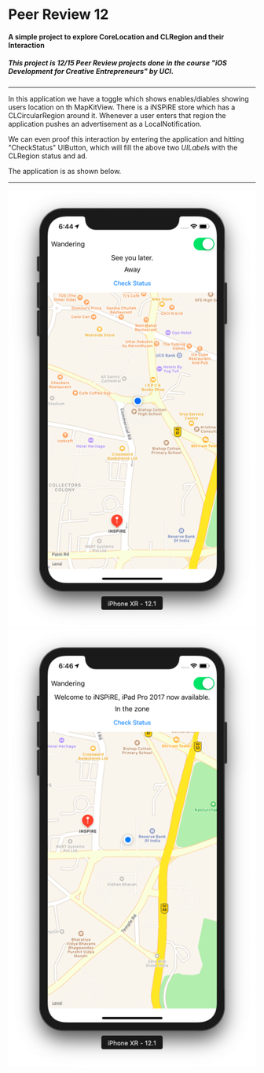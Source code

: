 # Peer Review 12
#### A simple project to explore CoreLocation and CLRegion and their Interaction
##### This project is 12/15 Peer Review projects done in the course \"iOS Development for Creative Entrepreneurs\" by UCI.

___

In this application we have a toggle which shows enables/diables showing users location on th MapKitView. There is a iNSPiRE store which has a CLCircularRegion around it. Whenever a user enters that region the application pushes an advertisement as a LocalNotification.

We can even proof this interaction by entering the application and hitting "CheckStatus" UIButton, which will fill the above two *UILabel*s with the CLRegion status and ad.

The application is as shown below.

____

![PeerReview12.1](https://github.com/Ananta11/PeerReview12/raw/master/Common/ScreenShot1.png)
![PeerReview12.2](https://github.com/Ananta11/PeerReview12/raw/master/Common/ScreenShot2.png)
